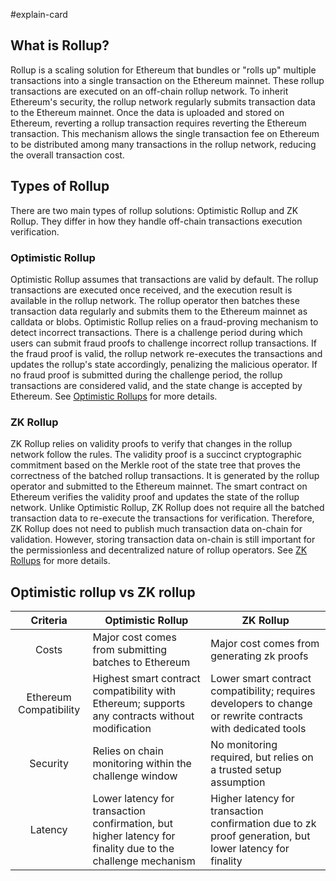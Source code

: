 #explain-card

## What is Rollup?  

Rollup is a scaling solution for Ethereum that bundles or "rolls up" multiple transactions into a single transaction on the Ethereum mainnet. These rollup transactions are executed on an off-chain rollup network. To inherit Ethereum's security, the rollup network regularly submits transaction data to the Ethereum mainnet. Once the data is uploaded and stored on Ethereum, reverting a rollup transaction requires reverting the Ethereum transaction. This mechanism allows the single transaction fee on Ethereum to be distributed among many transactions in the rollup network, reducing the overall transaction cost.

## Types of Rollup

There are two main types of rollup solutions: Optimistic Rollup and ZK Rollup. They differ in how they handle off-chain transactions execution verification.

### Optimistic Rollup

Optimistic Rollup assumes that transactions are valid by default. The rollup transactions are executed once received, and the execution result is available in the rollup network. The rollup operator then batches these transaction data regularly and submits them to the Ethereum mainnet as calldata or blobs. Optimistic Rollup relies on a fraud-proving mechanism to detect incorrect transactions. There is a challenge period during which users can submit fraud proofs to challenge incorrect rollup transactions. If the fraud proof is valid, the rollup network re-executes the transactions and updates the rollup's state accordingly, penalizing the malicious operator. If no fraud proof is submitted during the challenge period, the rollup transactions are considered valid, and the state change is accepted by Ethereum. See [Optimistic Rollups](https://ethereum.org/en/developers/docs/scaling/optimistic-rollups/) for more details.

### ZK Rollup

ZK Rollup relies on validity proofs to verify that changes in the rollup network follow the rules. The validity proof is a succinct cryptographic commitment based on the Merkle root of the state tree that proves the correctness of the batched rollup transactions. It is generated by the rollup operator and submitted to the Ethereum mainnet. The smart contract on Ethereum verifies the validity proof and updates the state of the rollup network. Unlike Optimistic Rollup, ZK Rollup does not require all the batched transaction data to re-execute the transactions for verification. Therefore, ZK Rollup does not need to publish much transaction data on-chain for validation. However, storing transaction data on-chain is still important for the permissionless and decentralized nature of rollup operators. See [ZK Rollups](https://ethereum.org/en/developers/docs/scaling/zk-rollups/) for more details.

## Optimistic rollup vs ZK rollup

| Criteria | Optimistic Rollup | ZK Rollup |
| :---: | --- | --- |
| Costs | Major cost comes from submitting batches to Ethereum | Major cost comes from generating zk proofs |
| Ethereum Compatibility | Highest smart contract compatibility with Ethereum; supports any contracts without modification | Lower smart contract compatibility; requires developers to change or rewrite contracts with dedicated tools |
| Security | Relies on chain monitoring within the challenge window | No monitoring required, but relies on a trusted setup assumption |
| Latency | Lower latency for transaction confirmation, but higher latency for finality due to the challenge mechanism | Higher latency for transaction confirmation due to zk proof generation, but lower latency for finality |

